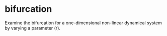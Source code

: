 # bifurcation
Examine the bifurcation for a one-dimensional non-linear dynamical system by varying a parameter (r).
